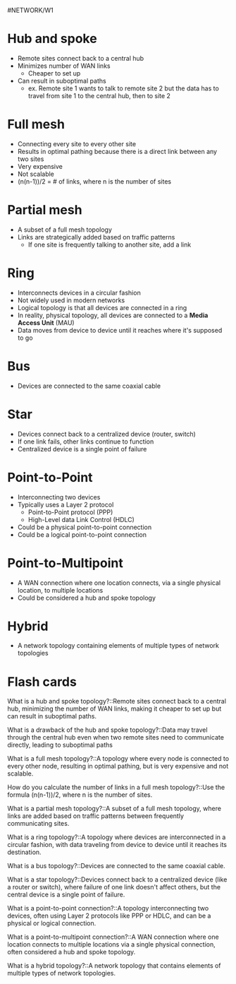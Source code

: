 #NETWORK/W1
# Hub and spoke

- Remote sites connect back to a central hub
- Minimizes number of WAN links
	- Cheaper to set up
- Can result in suboptimal paths
	- ex. Remote site 1 wants to talk to remote site 2 but the data has to travel from site 1 to the central hub, then to site 2

# Full mesh

- Connecting every site to every other site
- Results in optimal pathing because there is a direct link between any two sites
- Very expensive
- Not scalable
- (n(n-1))/2 = # of links, where n is the number of sites

# Partial mesh

- A subset of a full mesh topology
- Links are strategically added based on traffic patterns
	- If one site is frequently talking to another site, add a link 

# Ring

- Interconnects devices in a circular fashion
- Not widely used in modern networks
- Logical topology is that all devices are connected in a ring
- In reality, physical topology, all devices are connected to a **Media Access Unit** (MAU)
- Data moves from device to device until it reaches where it's supposed to go

# Bus

- Devices are connected to the same coaxial cable

# Star

- Devices connect back to a centralized device (router, switch)
- If one link fails, other links continue to function
- Centralized device is a single point of failure

# Point-to-Point

- Interconnecting two devices
- Typically uses a Layer 2 protocol
	- Point-to-Point protocol (PPP)
	- High-Level data Link Control (HDLC)
- Could be a physical point-to-point connection
- Could be a logical point-to-point connection

# Point-to-Multipoint

- A WAN connection where one location connects, via a single physical location, to multiple locations
- Could be considered a hub and spoke topology

# Hybrid

- A network topology containing elements of multiple types of network topologies


# Flash cards

What is a hub and spoke topology?::Remote sites connect back to a central hub, minimizing the number of WAN links, making it cheaper to set up but can result in suboptimal paths.
<!--SR:!2024-10-06,4,210-->

What is a drawback of the hub and spoke topology?::Data may travel through the central hub even when two remote sites need to communicate directly, leading to suboptimal paths
<!--SR:!2024-10-14,12,230-->

What is a full mesh topology?::A topology where every node is connected to every other node, resulting in optimal pathing, but is very expensive and not scalable.
<!--SR:!2024-10-05,8,250-->

How do you calculate the number of links in a full mesh topology?::Use the formula (n(n-1))/2, where n is the number of sites.
<!--SR:!2024-10-14,12,230-->

What is a partial mesh topology?::A subset of a full mesh topology, where links are added based on traffic patterns between frequently communicating sites.
<!--SR:!2024-10-03,1,190-->

What is a ring topology?::A topology where devices are interconnected in a circular fashion, with data traveling from device to device until it reaches its destination.
<!--SR:!2024-10-14,12,230-->

What is a bus topology?::Devices are connected to the same coaxial cable.
<!--SR:!2024-10-14,12,230-->

What is a star topology?::Devices connect back to a centralized device (like a router or switch), where failure of one link doesn't affect others, but the central device is a single point of failure.
<!--SR:!2024-10-14,12,230-->

What is a point-to-point connection?::A topology interconnecting two devices, often using Layer 2 protocols like PPP or HDLC, and can be a physical or logical connection.
<!--SR:!2024-10-03,1,170-->

What is a point-to-multipoint connection?::A WAN connection where one location connects to multiple locations via a single physical connection, often considered a hub and spoke topology.
<!--SR:!2024-10-03,1,170-->

What is a hybrid topology?::A network topology that contains elements of multiple types of network topologies.
<!--SR:!2024-10-08,6,230-->